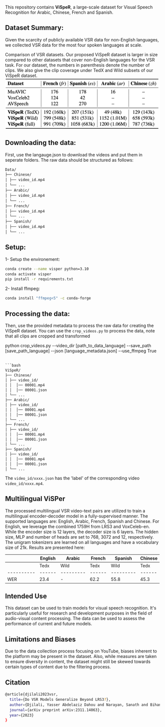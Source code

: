 This repository contains **ViSpeR**, a large-scale dataset for Visual Speech Recognition for Arabic, Chinese, French and Spanish.

## Dataset Summary:

Given the scarcity of publicly available VSR data for non-English languages, we collected VSR data for the most four spoken languages at scale.


Comparison of VSR datasets. Our proposed ViSpeR dataset is larger in size compared to other datasets that cover non-English languages for the VSR task. For our dataset, the numbers in parenthesis denote the number of clips. We also give the clip coverage under TedX and Wild subsets of our ViSpeR dataset.
![Lip2Vec Illustration](visper_stats.png)


## Downloading the data:

First, use the langauge.json to download the videos and put them in seperate folders. The raw data should be structured as follows:
```bash
Data/
├── Chinese/
│ ├── video_id.mp4
│ └── ...
├── Arabic/
│ ├── video_id.mp4
│ └── ...
├── French/
│ ├── video_id.mp4
│ └── ...
├── Spanish/
│ ├── video_id.mp4
│ └── ...

```

## Setup:

1- Setup the environement:
 ```bash
conda create --name visper python=3.10
conda activate visper
pip install -r requirements.txt
```

2- Install ffmpeg:
 ```bash
conda install "ffmpeg<5" -c conda-forge
```

## Processing the data:

Then, use the provided metadata to process the raw data for creating the ViSpeR dataset. You can use the ```crop_videos.py``` to process the data, note that all clips are cropped and transformed

python crop_videos.py --video_dir [path_to_data_language] --save_path [save_path_language] --json [language_metadata.json] --use_ffmpeg True
```

```bash
ViSpeR/
├── Chinese/
│ ├── video_id/
│ │  │── 00001.mp4
│ │  │── 00001.json
│ └── ...
├── Arabic/
│ ├── video_id/
│ │  │── 00001.mp4
│ │  │── 00001.json
│ └── ...
├── French/
│ ├── video_id/
│ │  │── 00001.mp4
│ │  │── 00001.json
│ └── ...
├── Spanish/
│ ├── video_id/
│ │  │── 00001.mp4
│ │  │── 00001.json
│ └── ...

```

The ```video_id/xxxx.json``` has the 'label' of the corresponding video ```video_id/xxxx.mp4```.

## Multilingual ViSPer
The processed multilingual VSR video-text pairs are utilized to train a multilingual encoder-decoder model in a fully-supervised manner. The supported languages are: English, Arabic, French, Spanish and Chinese. For English, we leverage the combined 1759H from LRS3 and VoxCeleb-en. While the encoder size is 12 layers, the decoder size is 6 layers. The hidden size, MLP and number of heads are set to 768, 3072 and 12, respectively. The unigram tokenizers are learned on all languages and have a vocabulary size of 21k. Results are presented here:

|          | English        | Arabic         | French        | Spanish       | Chinese       |
|----------|----------------|----------------|---------------|---------------|---------------|
|          | Tedx | Wild    | Tedx | Wild    | Tedx | Wild    | Tedx | Wild    | Tedx | Wild    |
|----------|------|---------|------|---------|------|---------|------|---------|------|---------|
| WER      | 23.4 | -       | 62.2 | 55.8    | 45.3 | 45.9    | 49.3 | 33.9    | 60.9 | 50.1    |


## Intended Use

This dataset can be used to train models for visual speech recognition. It's particularly useful for research and development purposes in the field of audio-visual content processing. The data can be used to assess the performance of current and future models.

## Limitations and Biases
Due to the data collection process focusing on YouTube, biases inherent to the platform may be present in the dataset. Also, while measures are taken to ensure diversity in content, the dataset might still be skewed towards certain types of content due to the filtering process.


## Citation
```bash
@article{djilali2023vsr,
  title={Do VSR Models Generalize Beyond LRS3?},
  author={Djilali, Yasser Abdelaziz Dahou and Narayan, Sanath and Bihan, Eustache Le and Boussaid, Haithem and Almazrouei, Ebtessam and Debbah, Merouane},
  journal={arXiv preprint arXiv:2311.14063},
  year={2023}
}
```
